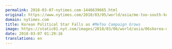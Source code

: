 ```yaml
---
permalink: 2018-03-07-nytimes.com-1446639665.html
original: https://www.nytimes.com/2018/03/05/world/asia/me-too-south-korea-ahn-hee-jung.html?partner=rss&amp;emc=rss
domain: nytimes.com
title: Korean Political Star Falls as #MeToo Campaign Grows
image: https://static01.nyt.com/images/2018/03/06/world/asia/06skorea-metoo/06skorea-metoo-mediumThreeByTwo440.jpg
date: 2018-03-07 01:29:16
translations: en
---
```


